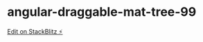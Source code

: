 # angular-draggable-mat-tree-99

[Edit on StackBlitz ⚡️](https://stackblitz.com/edit/angular-draggable-mat-tree-99)
